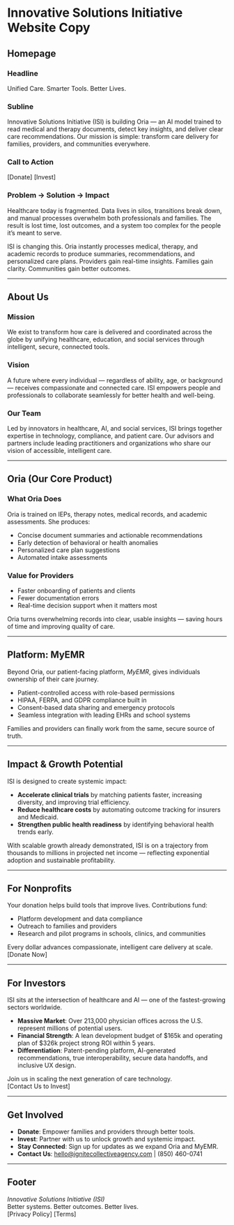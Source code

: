 # Innovative Solutions Initiative Website Copy

## Homepage

### Headline
Unified Care. Smarter Tools. Better Lives.

### Subline
Innovative Solutions Initiative (ISI) is building Oria — an AI model trained to read medical and therapy documents, detect key insights, and deliver clear care recommendations. Our mission is simple: transform care delivery for families, providers, and communities everywhere.

### Call to Action
[Donate] [Invest]

### Problem → Solution → Impact
Healthcare today is fragmented. Data lives in silos, transitions break down, and manual processes overwhelm both professionals and families. The result is lost time, lost outcomes, and a system too complex for the people it’s meant to serve.

ISI is changing this. Oria instantly processes medical, therapy, and academic records to produce summaries, recommendations, and personalized care plans. Providers gain real-time insights. Families gain clarity. Communities gain better outcomes.

---

## About Us

### Mission
We exist to transform how care is delivered and coordinated across the globe by unifying healthcare, education, and social services through intelligent, secure, connected tools.

### Vision
A future where every individual — regardless of ability, age, or background — receives compassionate and connected care. ISI empowers people and professionals to collaborate seamlessly for better health and well-being.

### Our Team
Led by innovators in healthcare, AI, and social services, ISI brings together expertise in technology, compliance, and patient care. Our advisors and partners include leading practitioners and organizations who share our vision of accessible, intelligent care.

---

## Oria (Our Core Product)

### What Oria Does
Oria is trained on IEPs, therapy notes, medical records, and academic assessments. She produces:
- Concise document summaries and actionable recommendations
- Early detection of behavioral or health anomalies
- Personalized care plan suggestions
- Automated intake assessments

### Value for Providers
- Faster onboarding of patients and clients
- Fewer documentation errors
- Real-time decision support when it matters most

Oria turns overwhelming records into clear, usable insights — saving hours of time and improving quality of care.

---

## Platform: MyEMR

Beyond Oria, our patient-facing platform, *MyEMR*, gives individuals ownership of their care journey.
- Patient-controlled access with role-based permissions
- HIPAA, FERPA, and GDPR compliance built in
- Consent-based data sharing and emergency protocols
- Seamless integration with leading EHRs and school systems

Families and providers can finally work from the same, secure source of truth.

---

## Impact & Growth Potential

ISI is designed to create systemic impact:
- **Accelerate clinical trials** by matching patients faster, increasing diversity, and improving trial efficiency.
- **Reduce healthcare costs** by automating outcome tracking for insurers and Medicaid.
- **Strengthen public health readiness** by identifying behavioral health trends early.

With scalable growth already demonstrated, ISI is on a trajectory from thousands to millions in projected net income — reflecting exponential adoption and sustainable profitability.

---

## For Nonprofits

Your donation helps build tools that improve lives. Contributions fund:
- Platform development and data compliance
- Outreach to families and providers
- Research and pilot programs in schools, clinics, and communities

Every dollar advances compassionate, intelligent care delivery at scale.  
[Donate Now]

---

## For Investors

ISI sits at the intersection of healthcare and AI — one of the fastest-growing sectors worldwide.
- **Massive Market**: Over 213,000 physician offices across the U.S. represent millions of potential users.
- **Financial Strength**: A lean development budget of $165k and operating plan of $326k project strong ROI within 5 years.
- **Differentiation**: Patent-pending platform, AI-generated recommendations, true interoperability, secure data handoffs, and inclusive UX design.

Join us in scaling the next generation of care technology.  
[Contact Us to Invest]

---

## Get Involved

- **Donate**: Empower families and providers through better tools.  
- **Invest**: Partner with us to unlock growth and systemic impact.  
- **Stay Connected**: Sign up for updates as we expand Oria and MyEMR.  
- **Contact Us**: hello@ignitecollectiveagency.com | (850) 460-0741  

---

## Footer

*Innovative Solutions Initiative (ISI)*  
Better systems. Better outcomes. Better lives.  
[Privacy Policy] [Terms]
